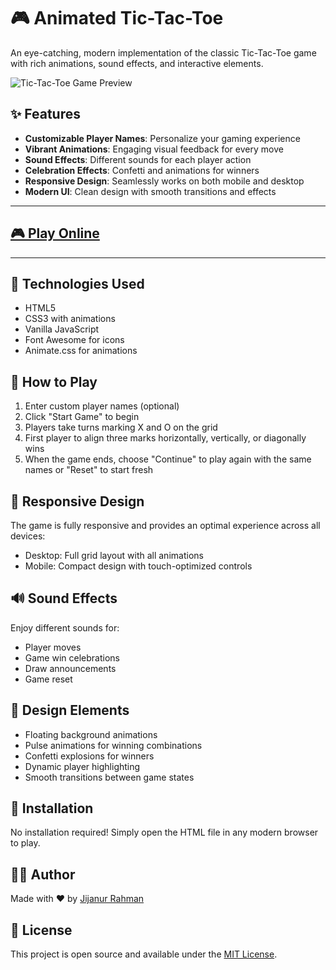 # 🎮 Animated Tic-Tac-Toe

An eye-catching, modern implementation of the classic Tic-Tac-Toe game with rich animations, sound effects, and interactive elements.

![Tic-Tac-Toe Game Preview](https://cdn-icons-png.flaticon.com/512/566/566294.png)

## ✨ Features

- **Customizable Player Names**: Personalize your gaming experience
- **Vibrant Animations**: Engaging visual feedback for every move
- **Sound Effects**: Different sounds for each player action
- **Celebration Effects**: Confetti and animations for winners
- **Responsive Design**: Seamlessly works on both mobile and desktop
- **Modern UI**: Clean design with smooth transitions and effects
---
## [🎮 Play Online ](https://jijan67.github.io/Animated-Tic-Tac-Toe-Game/)
---
## 🚀 Technologies Used

- HTML5
- CSS3 with animations
- Vanilla JavaScript
- Font Awesome for icons
- Animate.css for animations

## 🎯 How to Play

1. Enter custom player names (optional)
2. Click "Start Game" to begin
3. Players take turns marking X and O on the grid
4. First player to align three marks horizontally, vertically, or diagonally wins
5. When the game ends, choose "Continue" to play again with the same names or "Reset" to start fresh

## 📱 Responsive Design

The game is fully responsive and provides an optimal experience across all devices:
- Desktop: Full grid layout with all animations
- Mobile: Compact design with touch-optimized controls

## 🔊 Sound Effects

Enjoy different sounds for:
- Player moves
- Game win celebrations
- Draw announcements
- Game reset

## 🎨 Design Elements

- Floating background animations
- Pulse animations for winning combinations
- Confetti explosions for winners
- Dynamic player highlighting
- Smooth transitions between game states

## 🔧 Installation

No installation required! Simply open the HTML file in any modern browser to play.

## 👨‍💻 Author

Made with ❤️ by [Jijanur Rahman](https://jijanurrahman.netlify.app/)

## 📄 License

This project is open source and available under the [MIT License](LICENSE).
